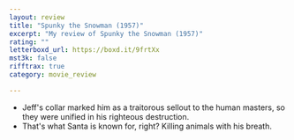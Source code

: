 ```yaml
---
layout: review
title: "Spunky the Snowman (1957)"
excerpt: "My review of Spunky the Snowman (1957)"
rating: ""
letterboxd_url: https://boxd.it/9frtXx
mst3k: false
rifftrax: true
category: movie_review

---
```


* Jeff's collar marked him as a traitorous sellout to the human masters, so they were unified in his righteous destruction.
* That's what Santa is known for, right? Killing animals with his breath.